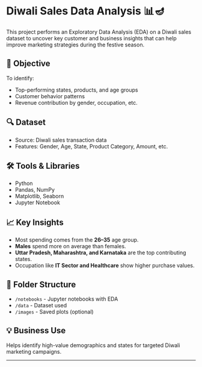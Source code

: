 # Diwali Sales Data Analysis 📊🪔

This project performs an Exploratory Data Analysis (EDA) on a Diwali sales dataset to uncover key customer and business insights that can help improve marketing strategies during the festive season.

## 📌 Objective
To identify:
- Top-performing states, products, and age groups
- Customer behavior patterns
- Revenue contribution by gender, occupation, etc.

## 🔍 Dataset
- Source: Diwali sales transaction data
- Features: Gender, Age, State, Product Category, Amount, etc.

## 🛠️ Tools & Libraries
- Python
- Pandas, NumPy
- Matplotlib, Seaborn
- Jupyter Notebook

## 📈 Key Insights
- Most spending comes from the **26–35** age group.
- **Males** spend more on average than females.
- **Uttar Pradesh, Maharashtra, and Karnataka** are the top contributing states.
- Occupation like **IT Sector and Healthcare** show higher purchase values.

## 📂 Folder Structure
- `/notebooks` - Jupyter notebooks with EDA
- `/data` - Dataset used
- `/images` - Saved plots (optional)

## 💡 Business Use
Helps identify high-value demographics and states for targeted Diwali marketing campaigns.

---

